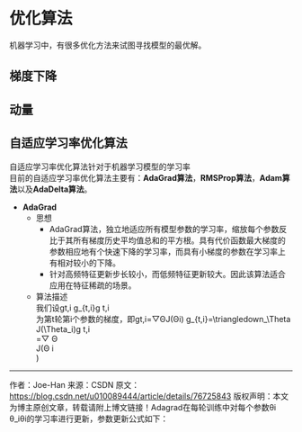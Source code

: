 # 优化算法  
机器学习中，有很多优化方法来试图寻找模型的最优解。  
## 梯度下降
##  动量
## 自适应学习率优化算法  
  自适应学习率优化算法针对于机器学习模型的学习率  
  目前的自适应学习率优化算法主要有：**AdaGrad算法**，**RMSProp算法**，**Adam算法**以及**AdaDelta算法**。
  - **AdaGrad**  
    - 思想  
      - AdaGrad算法，独立地适应所有模型参数的学习率，缩放每个参数反比于其所有梯度历史平均值总和的平方根。具有代价函数最大梯度的参数相应地有个快速下降的学习率，而具有小梯度的参数在学习率上有相对较小的下降。
      - 针对高频特征更新步长较小，而低频特征更新较大。因此该算法适合应用在特征稀疏的场景。
    - 算法描述  
      我们设gt,i g_{t,i}g 
t,i
​	
 为第t轮第i个参数的梯度，即gt,i=▽ΘJ(Θi) g_{t,i}=\triangledown_\Theta J(\Theta_i)g 
t,i
​	
 =▽ 
Θ
​	
 J(Θ 
i
​	
 )
--------------------- 
作者：Joe-Han 
来源：CSDN 
原文：https://blog.csdn.net/u010089444/article/details/76725843 
版权声明：本文为博主原创文章，转载请附上博文链接！Adagrad在每轮训练中对每个参数θi θ_iθi的学习率进行更新，参数更新公式如下：

<!--stackedit_data:
eyJoaXN0b3J5IjpbNjE4NjM3MTQ5LDEyNDczMTQxMzEsLTg2MD
UwMTQ2NCwtMjk0NzAzODM4LDIzMjI5NjI4OV19
-->
